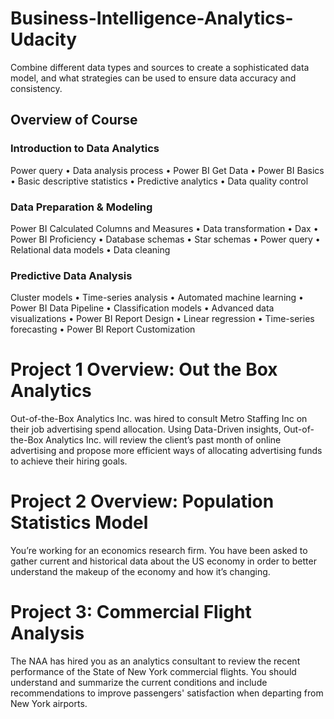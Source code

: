 # Business-Intelligence-Analytics-Udacity
Combine different data types and sources to create a sophisticated data model, and what strategies can be used to ensure data accuracy and consistency.


## Overview of Course

### Introduction to Data Analytics
Power query • Data analysis process • Power BI Get Data • Power BI Basics • Basic descriptive statistics • Predictive analytics • Data quality control

### Data Preparation & Modeling
Power BI Calculated Columns and Measures • Data transformation • Dax • Power BI Proficiency • Database schemas • Star schemas • Power query • Relational data models • Data cleaning

### Predictive Data Analysis
Cluster models • Time-series analysis • Automated machine learning • Power BI Data Pipeline • Classification models • Advanced data visualizations • Power BI Report Design • Linear regression • Time-series forecasting • Power BI Report Customization



# Project 1 Overview: Out the Box Analytics 

Out-of-the-Box Analytics Inc. was hired to consult Metro Staffing Inc on their job advertising spend allocation. Using Data-Driven insights, Out-of-the-Box Analytics Inc. will review the client’s past month of online advertising and propose more efficient ways of allocating advertising funds to achieve their hiring goals.

# Project 2 Overview: Population Statistics Model 

You’re working for an economics research firm. You have been asked to gather current and historical data about the US economy in order to better understand the makeup of the economy and how it’s changing.

# Project 3: Commercial Flight Analysis 

The NAA has hired you as an analytics consultant to review the recent performance of the State of New York commercial flights. You should understand and summarize the current conditions and include recommendations to improve passengers' satisfaction when departing from New York airports. 
